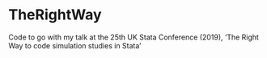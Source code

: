 # TheRightWay
Code to go with my talk at the 25th UK Stata Conference (2019), ‘The Right Way to code simulation studies in Stata’
